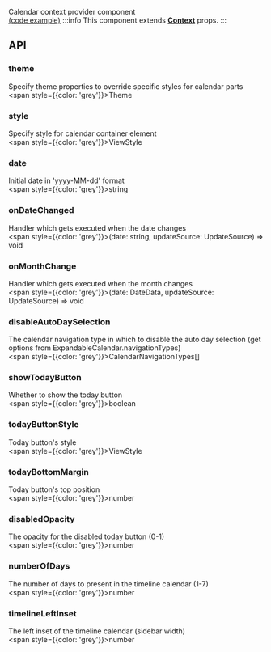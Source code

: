 Calendar context provider component  
[(code example)](https://github.com/wix/react-native-calendars/blob/master/example/src/screens/expandableCalendar.tsx)
:::info
This component extends **[Context](https://reactjs.org/docs/context.html)** props.
:::
<div style={{display: 'flex', flexDirection: 'row', overflowX: 'auto', maxHeight: '500px', alignItems: 'center'}}></div>

## API
### theme
Specify theme properties to override specific styles for calendar parts  
<span style={{color: 'grey'}}>Theme</span>

### style
Specify style for calendar container element  
<span style={{color: 'grey'}}>ViewStyle</span>

### date
Initial date in 'yyyy-MM-dd' format  
<span style={{color: 'grey'}}>string</span>

### onDateChanged
Handler which gets executed when the date changes  
<span style={{color: 'grey'}}>(date: string, updateSource: UpdateSource) => void</span>

### onMonthChange
Handler which gets executed when the month changes  
<span style={{color: 'grey'}}>(date: DateData, updateSource: UpdateSource) => void</span>

### disableAutoDaySelection
The calendar navigation type in which to disable the auto day selection (get options from ExpandableCalendar.navigationTypes)  
<span style={{color: 'grey'}}>CalendarNavigationTypes[]</span>

### showTodayButton
Whether to show the today button  
<span style={{color: 'grey'}}>boolean</span>

### todayButtonStyle
Today button's style  
<span style={{color: 'grey'}}>ViewStyle</span>

### todayBottomMargin
Today button's top position  
<span style={{color: 'grey'}}>number</span>

### disabledOpacity
The opacity for the disabled today button (0-1)  
<span style={{color: 'grey'}}>number</span>

### numberOfDays
The number of days to present in the timeline calendar (1-7)  
<span style={{color: 'grey'}}>number</span>

### timelineLeftInset
The left inset of the timeline calendar (sidebar width)  
<span style={{color: 'grey'}}>number</span>

